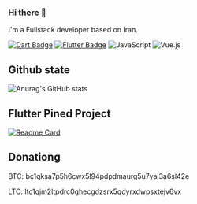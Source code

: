 ### Hi there 👋
I'm a Fullstack developer based on Iran.

[![Dart Badge](https://img.shields.io/badge/-Dart-04599C?style=for-the-badge&labelColor=2BB7F6&logo=dart&logoColor=04599C)](https://dart.dev) [![Flutter Badge](https://img.shields.io/badge/-Flutter-13B9FD?style=for-the-badge&labelColor=065A9D&logo=flutter&logoColor=13B9FD)](https://flutter.dev)
![JavaScript](https://img.shields.io/badge/javascript-%23F1F523.svg?style=for-the-badge&logo=javascript&logoColor=%23000000)
![Vue.js](https://img.shields.io/badge/vuejs-%2335495e.svg?style=for-the-badge&logo=vuedotjs&logoColor=%234FC08D)

## Github state
![Anurag's GitHub stats](https://github-readme-stats.vercel.app/api?username=samtheory&show_icons=true&theme=merko )

## Flutter Pined Project
[![Readme Card](https://github-readme-stats.vercel.app/api/pin/?username=samtheory&repo=flutter_uikit_true_power&show_icons=true&theme=merko)](https://github.com/samtheory/flutter_uikit_true_power)

## Donationg
BTC: bc1qksa7p5h6cwx5l94pdpdmaurg5u7yaj3a6sl42e

LTC: ltc1qjm2ltpdrc0ghecgdzsrx5qdyrxdwpsxtejv6vx
<!--
**samtheory/samtheory** is a ✨ _special_ ✨ repository because its `README.md` (this file) appears on your GitHub profile.

Here are some ideas to get you started:

- 🔭 I’m currently working on ...
- 🌱 I’m currently learning ...
- 👯 I’m looking to collaborate on ...
- 🤔 I’m looking for help with ...
- 💬 Ask me about ...
- 📫 How to reach me: ...
- 😄 Pronouns: ...
- ⚡ Fun fact: ...
-->
